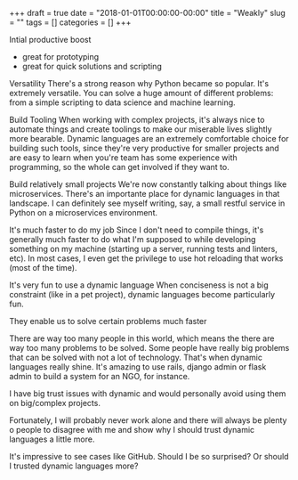 +++ 
draft = true
date = "2018-01-01T00:00:00-00:00"
title = "Weakly"
slug = "" 
tags = []
categories = []
+++

Intial productive boost
  - great for prototyping
  - great for quick solutions and scripting

Versatility There's a strong reason why Python became so popular. It's extremely versatile. You can solve a huge amount of different
problems: from a simple scripting to data science and machine learning.

Build Tooling When working with complex projects, it's always nice to automate things and create toolings to make our miserable lives
slightly more bearable. Dynamic languages are an extremely comfortable choice for building such tools, since they're very productive for
smaller projects and are easy to learn when you're team has some experience with programming, so the whole can get involved if they want to.

Build relatively small projects We're now constantly talking about things like microservices. There's an importante place for dynamic
languages in that landscape. I can definitely see myself writing, say, a small restful service in Python on a microservices environment.

It's much faster to do my job Since I don't need to compile things, it's generally much faster to do what I'm supposed to while developing
something on my machine (starting up a server, running tests and linters, etc). In most cases, I even get the privilege to use hot reloading
that works (most of the time). 

It's very fun to use a dynamic language When conciseness is not a big constraint (like in a pet project), dynamic languages become
particularly fun.

They enable us to solve certain problems much faster

There are way too many people in this world, which means the there are way too many problems to be solved. Some people have really big
problems that can be solved with not a lot of technology. That's when dynamic languages really shine. It's amazing to use rails, django
admin or flask admin to build a system for an NGO, for instance. 

I have big trust issues with dynamic and would personally avoid using them on big/complex projects. 

Fortunately, I will probably never work alone and there will always be plenty o people to disagree with me and show why I should trust
dynamic languages a little more. 

It's impressive to see cases like GitHub. Should I be so surprised? Or should I trusted dynamic languages more?
